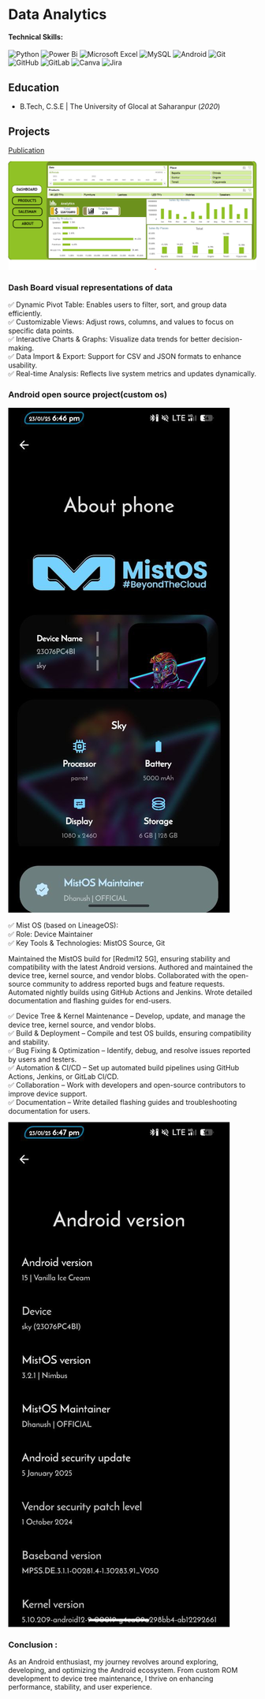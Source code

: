# Data Analytics

#### Technical Skills: 
![Python](https://img.shields.io/badge/Python-000000?style=for-the-badge&logo=python&logoColor=yellow)
![Power Bi](https://img.shields.io/badge/power_bi-F2C811?style=for-the-badge&logo=powerbi&logoColor=black)
![Microsoft Excel](https://img.shields.io/badge/Microsoft_Excel-217346?style=for-the-badge&logo=microsoft-excel&logoColor=white)
![MySQL](https://img.shields.io/badge/mysql-000000?style=for-the-badge&logo=mysql&logoColor=FCFF00)
![Android](https://img.shields.io/badge/AOSP-000000?style=for-the-badge&logo=android&logoColor=34A853)
![Git](https://img.shields.io/badge/git-000000?style=for-the-badge&logo=git&logoColor=%23F05032)
![GitHub](https://img.shields.io/badge/github-000000?style=for-the-badge&logo=github&logoColor=FFFFFF)
![GitLab](https://img.shields.io/badge/gitlab-000000?style=for-the-badge&logo=gitlab&logoColor=%23FC6D26)
![Canva](https://img.shields.io/badge/canva-000000?style=for-the-badge&logo=canva&logoColor=%2300C4CC)
![Jira](https://img.shields.io/badge/jira-%230A0FFF.svg?style=for-the-badge&logo=jira&logoColor=white)

## Education
- B.Tech, C.S.E | The University of Glocal at Saharanpur (_2020_)

## Projects

[Publication](https://github.com/dhanush281/Data-Analysis-Dashboard)

![Dashboard](/assets/img/Dashboard.img.jpg)

### Dash Board visual representations of data
✅ Dynamic Pivot Table: Enables users to filter, sort, and group data efficiently.                                                
✅ Customizable Views: Adjust rows, columns, and values to focus on specific data points.                                                                     
✅ Interactive Charts & Graphs: Visualize data trends for better decision-making.                                                                    
✅ Data Import & Export: Support for CSV and JSON formats to enhance usability.                                                                 
✅ Real-time Analysis: Reflects live system metrics and updates dynamically.                                                                        

### Android open source project(custom os)       

![Mistos](/assets/img/mistos.jpg)

✅ Mist OS (based on LineageOS):                                                                                                                                        
✅ Role: Device Maintainer                                                                                                                                    
✅ Key Tools & Technologies: MistOS Source, Git                                                                                                                     

Maintained the MistOS build for [Redmi12 5G], ensuring stability and compatibility with the latest Android versions.
Authored and maintained the device tree, kernel source, and vendor blobs.
Collaborated with the open-source community to address reported bugs and feature requests.
Automated nightly builds using GitHub Actions and Jenkins.
Wrote detailed documentation and flashing guides for end-users.

✅ Device Tree & Kernel Maintenance – Develop, update, and manage the device tree, kernel source, and vendor blobs.                       
✅ Build & Deployment – Compile and test OS builds, ensuring compatibility and stability.                       
✅ Bug Fixing & Optimization – Identify, debug, and resolve issues reported by users and testers.                    
✅ Automation & CI/CD – Set up automated build pipelines using GitHub Actions, Jenkins, or GitLab CI/CD.                         
✅ Collaboration – Work with developers and open-source contributors to improve device support.                      
✅ Documentation – Write detailed flashing guides and troubleshooting documentation for users.                        

![version](/assets/img/version.jpg)                                       

### Conclusion :
As an Android enthusiast, my journey revolves around exploring, developing, and optimizing the Android ecosystem. From custom ROM development to device tree maintenance, I thrive on enhancing performance, stability, and user experience.
